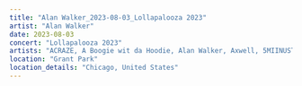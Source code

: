 ```yaml
---
title: "Alan Walker_2023-08-03_Lollapalooza 2023"
artist: "Alan Walker"
date: 2023-08-03
concert: "Lollapalooza 2023"
artists: "ACRAZE, A Boogie wit da Hoodie, Alan Walker, Axwell, 5MIINUST, Adriatique, Alcemist, 30 Seconds to Mars, Ammo Avenue, Adam Beyer, 999999999, Above & Beyond, Bruno Furlan"
location: "Grant Park"
location_details: "Chicago, United States"
---
```

